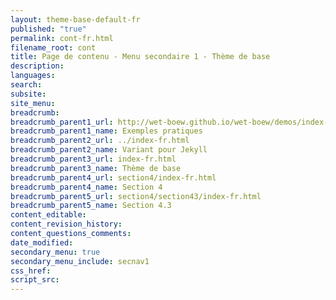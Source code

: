 ```yaml
---
layout: theme-base-default-fr
published: "true"
permalink: cont-fr.html
filename_root: cont
title: Page de contenu - Menu secondaire 1 - Thème de base
description:
languages:
search:
subsite:
site_menu:
breadcrumb:
breadcrumb_parent1_url: http://wet-boew.github.io/wet-boew/demos/index-fra.html
breadcrumb_parent1_name: Exemples pratiques
breadcrumb_parent2_url: ../index-fr.html
breadcrumb_parent2_name: Variant pour Jekyll
breadcrumb_parent3_url: index-fr.html
breadcrumb_parent3_name: Thème de base
breadcrumb_parent4_url: section4/index-fr.html
breadcrumb_parent4_name: Section 4
breadcrumb_parent5_url: section4/section43/index-fr.html
breadcrumb_parent5_name: Section 4.3
content_editable:
content_revision_history:
content_questions_comments:
date_modified:
secondary_menu: true
secondary_menu_include: secnav1
css_href:
script_src:
---
```


